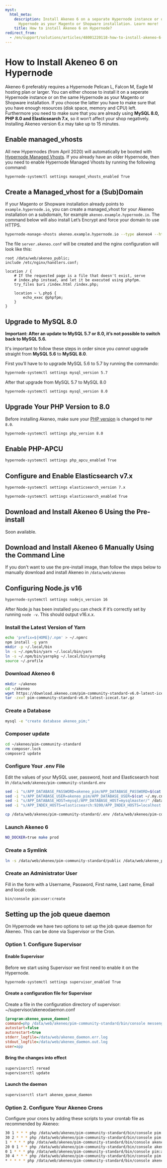 ```yaml
---
myst:
  html_meta:
    description: Install Akeneo 6 on a separate Hypernode instance or on the same
      Hypernode as your Magento or Shopware installation. Learn more!
    title: How to install Akeneo 6 on Hypernode?
redirect_from:
  - /en/support/solutions/articles/48001220118-how-to-install-akeneo-6-on-hypernode/
---
```


<!-- source: https://support.hypernode.com/en/support/solutions/articles/48001220118-how-to-install-akeneo-6-on-hypernode/ -->

# How to Install Akeneo 6 on Hypernode

Akeneo 6 preferably requires a Hypernode Pelican L, Falcon M, Eagle M hosting plan or larger. You can either choose to install it on a seperate Hypernode instance or on the same Hypernode as your Magento or Shopware installation. If you choose the latter you have to make sure that you have enough resources (disk space, memory and CPU) left. Furthermore you need to make sure that you are already using **MySQL 8.0, PHP 8.0 and Elasticsearch 7.x**, so it won’t affect your shop negatively. Installing Akeneo version 6.x may take up to 15 minutes.

## Enable managed_vhosts

All new Hypernodes (from April 2020) will automatically be booted with [Hypernode Managed Vhosts](../../hypernode-platform/nginx/hypernode-managed-vhosts.md). If you already have an older Hypernode, then you need to enable Hypernode Managed Vhosts by running the following command:

```bash
hypernode-systemctl settings managed_vhosts_enabled True
```

## Create a Managed_vhost for a (Sub)Domain

If your Magento or Shopware installation already points to `example.hypernode.io`, you can create a managed_vhost for your Akeneo installation on a subdomain, for example `akeneo.example.hypernode.io`. The command below will also install Let’s Encrypt and force your domain to use HTTPS.

```bash
hypernode-manage-vhosts akeneo.example.hypernode.io --type akeneo4 --https --force-https
```

The file `server.akeneo.conf` will be created and the nginx configuration will look like this:

```nginx
root /data/web/akeneo_public;
include /etc/nginx/handlers.conf;

location / {
    # If the requested page is a file that doesn't exist, serve
    # index.php instead, and let it be executed using phpfpm.
    try_files $uri /index.html /index.php;

    location ~ \.php$ {
        echo_exec @phpfpm;
    }
}
```

## Upgrade to MySQL 8.0

**Important: After an update to MySQL 5.7 or 8.0, it’s not possible to switch back to MySQL 5.6.**

It's important to follow these steps in order since you *cannot* upgrade straight from **MySQL 5.6** to **MySQL 8.0**.

First you’ll have to to upgrade MySQL 5.6 to 5.7 by running the commando:

```bash
hypernode-systemctl settings mysql_version 5.7
```

After that upgrade from MySQL 5.7 to MySQL 8.0

```bash
hypernode-systemctl settings mysql_version 8.0
```

## Upgrade Your PHP Version to 8.0

Before installing Akeneo, make sure your [PHP version](../../hypernode-platform/php/supported-php-versions-and-how-to-change-them-on-hypernode.md#changing-the-php-version-you-use-on-hypernode) is changed to `PHP 8.0`.

```bash
hypernode-systemctl settings php_version 8.0
```

## Enable PHP-APCU

```bash
hypernode-systemctl settings php_apcu_enabled True
```

## Configure and Enable Elasticsearch v7.x

```bash
hypernode-systemctl settings elasticsearch_version 7.x
```

```bash
hypernode-systemctl settings elasticsearch_enabled True
```

## Download and Install Akeneo 6 Using the Pre-install

Soon available.

## Download and Install Akeneo 6 Manually Using the Command Line

If you don't want to use the pre-install image, than follow the steps below to manually download and install Akeneo in `/data/web/akeneo`

## Configuring Node.js v16

```bash
hypernode-systemctl settings nodejs_version 16
```

After Node.js has been installed you can check if it’s correctly set by running `node -v`. This should output v16.x.x.

### Install the Latest Version of Yarn

```bash
echo 'prefix=${HOME}/.npm' > ~/.npmrc
npm install -g yarn
mkdir -p ~/.local/bin
ln -s ~/.npm/bin/yarn ~/.local/bin/yarn
ln -s ~/.npm/bin/yarnpkg ~/.local/bin/yarnpkg
source ~/.profile
```

### Download Akeneo 6

```bash
mkdir ~/akeneo
cd ~/akeneo
wget https://download.akeneo.com/pim-community-standard-v6.0-latest-icecat.tar.gz
tar -zxvf pim-community-standard-v6.0-latest-icecat.tar.gz
```

### Create a Database

```bash
mysql -e "create database akeneo_pim;"
```

### Composer update

```bash
cd ~/akeneo/pim-community-standard
rm composer.lock
composer2 update
```

### Configure Your .env File

Edit the values of your MySQL user, password, host and Elasticsearch host in `/data/web/akeneo/pim-community-standard.env`

```bash
sed -i "s/APP_DATABASE_PASSWORD=akeneo_pim/APP_DATABASE_PASSWORD=$(cat ~/.my.cnf | grep password | awk '{print$NF}')/" /data/web/akeneo/pim-community-standard/.env
sed -i "s/APP_DATABASE_USER=akeneo_pim/APP_DATABASE_USER=$(cat ~/.my.cnf | grep user | awk '{print$NF}')/" /data/web/akeneo/pim-community-standard/.env
sed -i "s/APP_DATABASE_HOST=mysql/APP_DATABASE_HOST=mysqlmaster/" /data/web/akeneo/pim-community-standard/.env
sed -i "s/APP_INDEX_HOSTS=elasticsearch:9200/APP_INDEX_HOSTS=localhost:9200/" /data/web/akeneo/pim-community-standard/.env

cp /data/web/akeneo/pim-community-standard/.env /data/web/akeneo/pim-community-standard/.env.local
```

### Launch Akeneo 6

```bash
NO_DOCKER=true make prod
```

### Create a Symlink

```bash
ln -s /data/web/akeneo/pim-community-standard/public /data/web/akeneo_public
```

### Create an Administrator User

Fill in the form with a Username, Password, First name, Last name, Email and local code.

```bash
bin/console pim:user:create
```

## Setting up the job queue daemon

On Hypernode we have two options to set up the job queue daemon for Akeneo. This can be done via Supervisor or the Cron.

### Option 1. Configure Supervisor

#### Enable Supervisor

Before we start using Supervisor we first need to enable it on the Hypernode.

```bash
hypernode-systemctl settings supervisor_enabled True

```

#### Create a configuration file for Supervisor

Create a file in the configuration directory of supervisor: ~/supervisor/akeneodaemon.conf

```ini
[program:akeneo_queue_daemon]
command=php /data/web/akeneo/pim-community-standard/bin/console messenger:consume ui_job import_export_job data_maintenance_job --env=prod
autostart=false
autorestart=true
stderr_logfile=/data/web/akeneo_daemon.err.log
stdout_logfile=/data/web/akeneo_daemon.out.log
user=app
```

#### Bring the changes into effect

```bash
supervisorctl reread
supervisorctl update
```

#### Launch the daemon

```bash
supervisorctl start akeneo_queue_daemon
```

### Option 2. Configure Your Akeneo Crons

Configure your crons by adding these scripts to your crontab file as recommended by Akeneo:

```bash
30 1 * * * php /data/web/akeneo/pim-community-standard/bin/console pim:versioning:refresh
30 2 * * * php /data/web/akeneo/pim-community-standard/bin/console pim:versioning:purge –more-than-days 90
1 * * * * php /data/web/akeneo/pim-community-standard/bin/console akeneo:connectivity-audit:update-data
20 0 1 * * php /data/web/akeneo/pim-community-standard/bin/console akeneo:batch:purge-job-execution
0 1 * * * php /data/web/akeneo/pim-community-standard/bin/console pim:asset:send-expiration-notification
30 4 * * * php /data/web/akeneo/pim-community-standard/bin/console pim:volume:aggregate
* * * * * php /data/web/akeneo/pim-community-standard/bin/console akeneo:batch:job-queue-consumer-daemon
```
